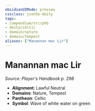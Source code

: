 ```yaml
---
obsidianUIMode: preview
cssclass: json5e-deity
tags:
- compendium/src/phb
- deity/celtic
- domain/nature
- domain/tempest
aliases: ["Manannan mac Lir"]
---
```

# Manannan mac Lir
*Source: Player's Handbook p. 298* 

- **Alignment**: Lawful Neutral
- **Domains**: Nature, Tempest
- **Pantheon**: Celtic
- **Symbol**: Wave of white water on green